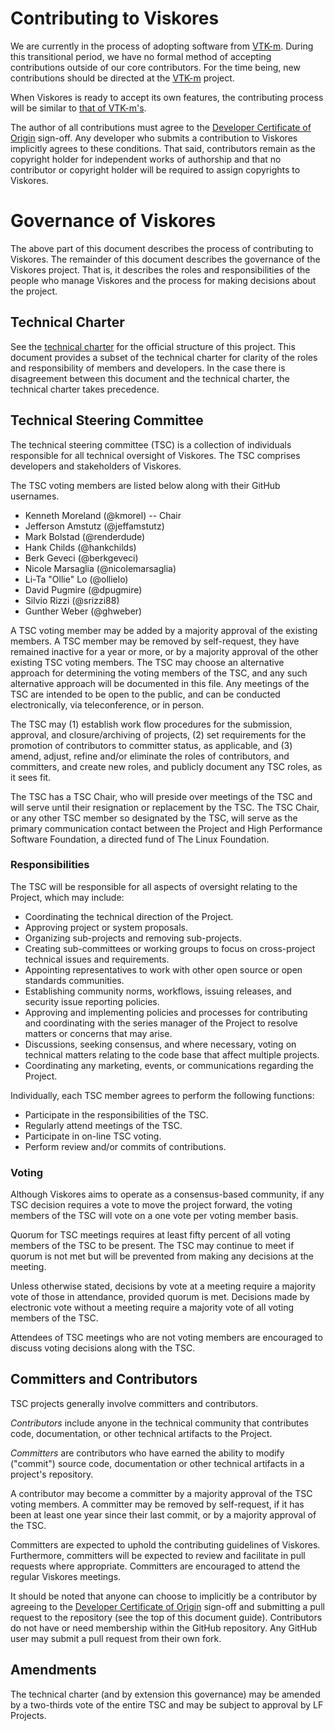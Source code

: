 # Contributing to Viskores

We are currently in the process of adopting software from [VTK-m]. During
this transitional period, we have no formal method of accepting
contributions outside of our core contributors. For the time being, new
contributions should be directed at the [VTK-m] project.

When Viskores is ready to accept its own features, the contributing process
will be similar to [that of
VTK-m's](https://gitlab.kitware.com/vtk/vtk-m/-/blob/master/CONTRIBUTING.md).

The author of all contributions must agree to the [Developer Certificate of
Origin] sign-off. Any developer who submits a contribution to Viskores
implicitly agrees to these conditions. That said, contributors remain as
the copyright holder for independent works of authorship and that no
contributor or copyright holder will be required to assign copyrights to
Viskores.



# Governance of Viskores

The above part of this document describes the process of contributing to
Viskores. The remainder of this document describes the governance of the
Viskores project. That is, it describes the roles and responsibilities of
the people who manage Viskores and the process for making decisions about
the project.


## Technical Charter

See the [technical charter] for the official structure of this project.
This document provides a subset of the technical charter for clarity of the
roles and responsibility of members and developers. In the case there is
disagreement between this document and the technical charter, the technical
charter takes precedence.


## Technical Steering Committee

The technical steering committee (TSC) is a collection of individuals
responsible for all technical oversight of Viskores. The TSC comprises
developers and stakeholders of Viskores.

The TSC voting members are listed below along with their GitHub usernames.

  * Kenneth Moreland (@kmorel) -- Chair
  * Jefferson Amstutz (@jeffamstutz)
  * Mark Bolstad (@renderdude)
  * Hank Childs (@hankchilds)
  * Berk Geveci (@berkgeveci)
  * Nicole Marsaglia (@nicolemarsaglia)
  * Li-Ta "Ollie" Lo (@ollielo)
  * David Pugmire (@dpugmire)
  * Silvio Rizzi (@srizzi88)
  * Gunther Weber (@ghweber)

A TSC voting member may be added by a majority approval of the existing
members. A TSC member may be removed by self-request, they have remained
inactive for a year or more, or by a majority approval of the other
existing TSC voting members. The TSC may choose an alternative approach for
determining the voting members of the TSC, and any such alternative
approach will be documented in this file. Any meetings of the TSC are
intended to be open to the public, and can be conducted electronically, via
teleconference, or in person.

The TSC may (1) establish work flow procedures for the submission,
approval, and closure/archiving of projects, (2) set requirements for the
promotion of contributors to committer status, as applicable, and (3)
amend, adjust, refine and/or eliminate the roles of contributors, and
committers, and create new roles, and publicly document any TSC roles, as
it sees fit.

The TSC has a TSC Chair, who will preside over meetings of the TSC and will
serve until their resignation or replacement by the TSC. The TSC Chair, or
any other TSC member so designated by the TSC, will serve as the primary
communication contact between the Project and High Performance Software
Foundation, a directed fund of The Linux Foundation.

### Responsibilities

The TSC will be responsible for all aspects of oversight relating to the
Project, which may include:

  * Coordinating the technical direction of the Project.
  * Approving project or system proposals.
  * Organizing sub-projects and removing sub-projects.
  * Creating sub-committees or working groups to focus on cross-project
    technical issues and requirements.
  * Appointing representatives to work with other open source or open
    standards communities.
  * Establishing community norms, workflows, issuing releases, and security
    issue reporting policies.
  * Approving and implementing policies and processes for contributing and
    coordinating with the series manager of the Project to resolve matters
    or concerns that may arise.
  * Discussions, seeking consensus, and where necessary, voting on
    technical matters relating to the code base that affect multiple
    projects.
  * Coordinating any marketing, events, or communications regarding the
    Project.

Individually, each TSC member agrees to perform the following functions:

  * Participate in the responsibilities of the TSC.
  * Regularly attend meetings of the TSC.
  * Participate in on-line TSC voting.
  * Perform review and/or commits of contributions.


### Voting

Although Viskores aims to operate as a consensus-based community, if any
TSC decision requires a vote to move the project forward, the voting
members of the TSC will vote on a one vote per voting member basis.

Quorum for TSC meetings requires at least fifty percent of all voting
members of the TSC to be present. The TSC may continue to meet if quorum is
not met but will be prevented from making any decisions at the meeting.

Unless otherwise stated, decisions by vote at a meeting require a majority
vote of those in attendance, provided quorum is met. Decisions made by
electronic vote without a meeting require a majority vote of all voting
members of the TSC.

Attendees of TSC meetings who are not voting members are encouraged to
discuss voting decisions along with the TSC.


## Committers and Contributors

TSC projects generally involve committers and contributors.

_Contributors_ include anyone in the technical community that contributes
code, documentation, or other technical artifacts to the Project.

_Committers_ are contributors who have earned the ability to modify
("commit") source code, documentation or other technical artifacts in a
project's repository.

A contributor may become a committer by a majority approval of the TSC
voting members. A committer may be removed by self-request, if it has been
at least one year since their last commit, or by a majority approval of the
TSC.

Committers are expected to uphold the contributing guidelines of Viskores.
Furthermore, committers will be expected to review and facilitate in pull
requests where appropriate. Committers are encouraged to attend the regular
Viskores meetings.

It should be noted that anyone can choose to implicitly be a contributor by
agreeing to the [Developer Certificate of Origin] sign-off and submitting a
pull request to the repository (see the top of this document guide).
Contributors do not have or need membership within the GitHub repository.
Any GitHub user may submit a pull request from their own fork.

## Amendments

The technical charter (and by extension this governance) may be amended by
a two-thirds vote of the entire TSC and may be subject to approval by LF
Projects.


[VTK-m]: https://m.vtk.org/
[Developer Certificate of Origin]: http://developercertificate.org
[technical charter]: docs/technical-charter.pdf
